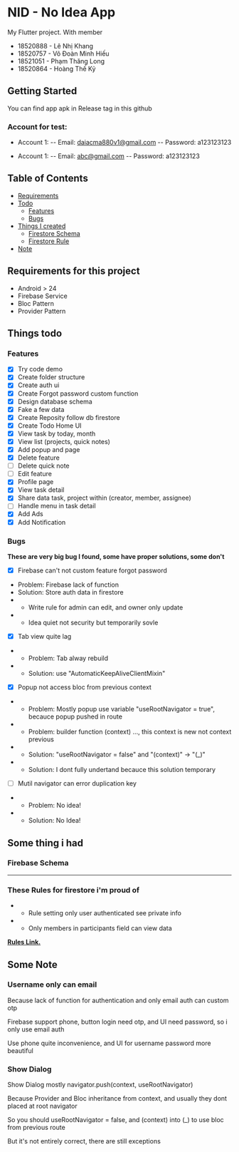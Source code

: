 # NID - No Idea App

My Flutter project.
With member
- 18520888 - Lê Nhị Khang
- 18520757 - Võ Đoàn Minh Hiếu
- 18521051 - Phạm Thăng Long
- 18520864 - Hoàng Thế Kỷ

## Getting Started

You can find app apk in Release tag in this github

### Account for test:

- Account 1:
-- Email: daiacma880v1@gmail.com
-- Password: a123123123

- Account 1:
-- Email: abc@gmail.com
-- Password: a123123123

## Table of Contents

- [Requirements](#requirements)
- [Todo](#todo)
  - [Features](#features)
  - [Bugs](#bugs)
- [Things I created](#created)
  - [Firestore Schema](#schema)
  - [Firestore Rule](#rule)
- [Note](#note)

## Requirements for this project<a name = "requirements"></a>

- Android > 24
- Firebase Service
- Bloc Pattern
- Provider Pattern

## Things todo<a name = "todo"></a>

### Features<a name = "features"></a>

- [x] Try code demo
- [x] Create folder structure
- [x] Create auth ui
- [x] Create Forgot password custom function
- [x] Design database schema
- [x] Fake a few data
- [x] Create Reposity follow db firestore
- [x] Create Todo Home UI
- [x] View task by today, month
- [x] View list (projects, quick notes)
- [x] Add popup and page
- [x] Delete feature
- [ ] Delete quick note
- [ ] Edit feature
- [x] Profile page
- [x] View task detail
- [x] Share data task, project within (creator, member, assignee)
- [ ] Handle menu in task detail
- [x] Add Ads
- [x] Add Notification

### Bugs <a name = "bugs"></a>

<b>These are very big bug I found, some have proper solutions, some don't</b>

- [x] Firebase can't not custom feature forgot password
- Problem: Firebase lack of function
- Solution: Store auth data in firestore
- - Write rule for admin can edit, and owner only update
- - Idea quiet not security but temporarily sovle

- [x] Tab view quite lag
- - Problem: Tab alway rebuild
- - Solution: use "AutomaticKeepAliveClientMixin"

- [x] Popup not access bloc from previous context
- - Problem: Mostly popup use variable "useRootNavigator = true", becauce popup pushed in route
- - Problem: builder function (context) ..., this context is new not context previous
- - Solution: "useRootNavigator = false" and "(context)" -> "(_)"
- - Solution: I dont fully undertand becauce this solution temporary

- [ ] Mutil navigator can error duplication key
- - Problem: No idea!
- - Solution: No Idea!

## Some thing i had<a name = "created"></a>

### Firebase Schema<a name = "schema"></a>

----------

### These Rules for firestore i'm proud of<a name = "rule"></a>

- - Rule setting only user authenticated see private info
- - Only members in participants field can view data

[**Rules Link.**](https://firebasestorage.googleapis.com/v0/b/icon-af204.appspot.com/o/rule_aking.png?alt=media&token=62f5eeca-70ed-48a4-a860-0a9aff29febd)<br>


## Some Note<a name = "note"></a>

### Username only can email

Because lack of function for authentication and only email auth can custom otp

Firebase support phone, button login need otp, and UI need password, so i only use email auth

Use phone quite inconvenience, and UI for username password more beautiful

### Show Dialog

Show Dialog mostly navigator.push(context, useRootNavigator)

Because Provider and Bloc inheritance from context, and usually they dont placed at root navigator

So you should useRootNavigator = false, and (context) into (_) to use bloc from previous route

But it's not entirely correct, there are still exceptions
